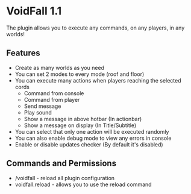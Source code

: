 # VoidFall 1.1
The plugin allows you to execute any commands, on any players, in any worlds!


## Features
 - Create as many worlds as you need
 - You can set 2 modes to every mode (roof and floor)
 - You can execute many actions when players reaching the selected cords
   - Command from console 
   - Command from player 
   - Send message
   - Play sound
   - Show a message in above hotbar (In actionbar)
   - Show a message on display (In Title/Subtitle)
 - You can select that only one action will be executed randomly
 - You can also enable debug mode to view any errors in console
 - Enable or disable updates checker (By default it's disabled)


## Commands and Permissions
 - /voidfall - reload all plugin configuration
 - voidfall.reload - allows you to use the reload command